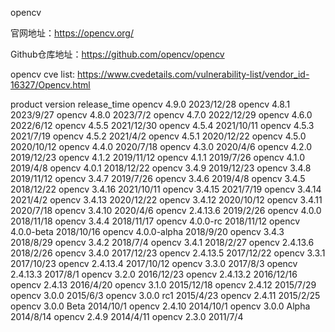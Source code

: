 opencv

官网地址：https://opencv.org/

Github仓库地址：https://github.com/opencv/opencv


opencv  cve list: https://www.cvedetails.com/vulnerability-list/vendor_id-16327/Opencv.html


product	version	release_time
opencv	4.9.0	2023/12/28
opencv	4.8.1	2023/9/27
opencv	4.8.0	2023/7/2
opencv	4.7.0	2022/12/29
opencv	4.6.0	2022/6/12
opencv	4.5.5	2021/12/30
opencv	4.5.4	2021/10/11
opencv	4.5.3	2021/7/19
opencv	4.5.2	2021/4/2
opencv	4.5.1	2020/12/22
opencv	4.5.0	2020/10/12
opencv	4.4.0	2020/7/18
opencv	4.3.0	2020/4/6
opencv	4.2.0	2019/12/23
opencv	4.1.2	2019/11/12
opencv	4.1.1	2019/7/26
opencv	4.1.0	2019/4/8
opencv	4.0.1	2018/12/22
opencv	3.4.9	2019/12/23
opencv	3.4.8	2019/11/12
opencv	3.4.7	2019/7/26
opencv	3.4.6	2019/4/8
opencv	3.4.5	2018/12/22
opencv	3.4.16	2021/10/11
opencv	3.4.15	2021/7/19
opencv	3.4.14	2021/4/2
opencv	3.4.13	2020/12/22
opencv	3.4.12	2020/10/12
opencv	3.4.11	2020/7/18
opencv	3.4.10	2020/4/6
opencv	2.4.13.6	2019/2/26
opencv	4.0.0	2018/11/18
opencv	3.4.4	2018/11/17
opencv	4.0.0-rc	2018/11/12
opencv	4.0.0-beta	2018/10/16
opencv	4.0.0-alpha	2018/9/20
opencv	3.4.3	2018/8/29
opencv	3.4.2	2018/7/4
opencv	3.4.1	2018/2/27
opencv	2.4.13.6	2018/2/26
opencv	3.4.0	2017/12/23
opencv	2.4.13.5	2017/12/22
opencv	3.3.1	2017/10/23
opencv	2.4.13.4	2017/10/12
opencv	3.3.0	2017/8/3
opencv	2.4.13.3	2017/8/1
opencv	3.2.0	2016/12/23
opencv	2.4.13.2	2016/12/16
opencv	2.4.13	2016/4/20
opencv	3.1.0	2015/12/18
opencv	2.4.12	2015/7/29
opencv	3.0.0	2015/6/3
opencv	3.0.0 rc1	2015/4/23
opencv	2.4.11	2015/2/25
opencv	3.0.0 Beta	2014/10/1
opencv	2.4.10	2014/10/1
opencv	3.0.0  Alpha	2014/8/14
opencv	2.4.9	2014/4/11
opencv	2.3.0	2011/7/4
